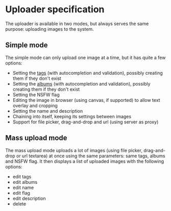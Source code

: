 # Uploader specification
The uploader is available in two modes, but always serves the same purpose: uploading images to the system.

## Simple mode
The simple mode can only upload one image at a time, but it has quite a few options: 
- Setting the [tags](tag.md) (with autocompletion and validation), possibly creating them if they don't exist
- Setting the [albums](album.md) (with autocompletion and validation), possibly creating them if they don't exist
- Setting the NSFW flag
- Editing the image in browser (using canvas, if supported) to allow text overlay and cropping
- Setting the name and description
- Chaining into itself, keeping its settings between images
- Support for file picker, drag-and-drop and url (using server as proxy)

## Mass upload mode
The mass upload mode uploads a lot of images (using file picker, drag-and-drop or url textarea) at once using the same parameters: same tags, albums and NSFW flag. It then displays a list of uploaded images with the following options: 
- edit tags
- edit albums
- edit name
- edit flag
- edit description
- delete

